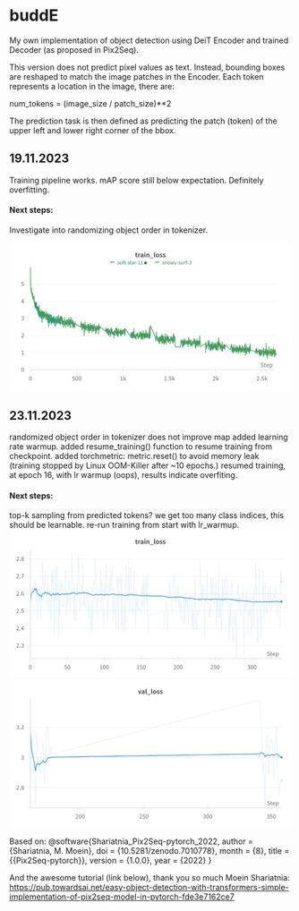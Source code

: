 # buddE
My own implementation of object detection using DeiT Encoder and trained Decoder (as proposed in Pix2Seq).

This version does not predict pixel values as text. Instead, bounding boxes are reshaped to match the image patches in the Encoder. Each token represents a location in the image, there are:

num_tokens = (image_size / patch_size)**2

The prediction task is then defined as predicting the patch (token) of the upper left and lower right corner of the bbox.

## 19.11.2023
Training pipeline works. mAP score still below expectation. Definitely overfitting.

#### Next steps: 
Investigate into randomizing object order in tokenizer. 


<img src="./wb_train_loss.png" alt="Alt text" title="First train run.">





## 23.11.2023 
randomized object order in tokenizer does not improve map
added learning rate warmup.
added resume_training() function to resume training from checkpoint.
added torchmetric: metric.reset() to avoid memory leak (training stopped by Linux OOM-Killer after ~10 epochs.)
resumed training, at epoch 16, with lr warmup (oops), results indicate overfiting.

#### Next steps:
top-k sampling from predicted tokens? we get too many class indices, this should be learnable.
re-run training from start with lr_warmup.
<img src="./train_loss_after_resume_with_warmup_lr.png" alt="Train loss after resumed training (with lr warmup), epochs 16-25." title="Train loss after resumed training (with lr warmup), epochs 16-25.">
<img src="./val_loss_after_resume_wi_warmup_lr.png" alt="Val loss after resumed training (with lr warmup), epochs 16-25" title="Val loss after resumed training (with lr warmup), epochs 16-25">

Based on: 
@software{Shariatnia_Pix2Seq-pytorch_2022,
author = {Shariatnia, M. Moein},
doi = {10.5281/zenodo.7010778},
month = {8},
title = {{Pix2Seq-pytorch}},
version = {1.0.0},
year = {2022}
}

And the awesome tutorial (link below), thank you so much Moein Shariatnia:
https://pub.towardsai.net/easy-object-detection-with-transformers-simple-implementation-of-pix2seq-model-in-pytorch-fde3e7162ce7
